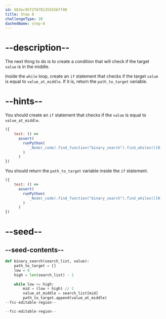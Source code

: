 ```yaml
---
id: 683ec95f2f8781355556ff80
title: Step 8
challengeType: 20
dashedName: step-8
---
```


# --description--

The next thing to do is to create a condition that will check if the target `value` is in the middle. 

Inside the `while` loop, create an `if` statement that checks if the target `value` is equal to `value_at_middle`. If it is, return the `path_to_target` variable.

# --hints--

You should create an `if` statement that checks if the `value` is equal to `value_at_middle`.

```js
({
    test: () =>
      assert(
        runPython(
          `_Node(_code).find_function("binary_search").find_whiles()[0].find_body().find_ifs()[0].find_conditions()[0].is_equivalent("value == value_at_middle")`
        )
      )
})
```

You should return the `path_to_target` variable inside the `if` statement.

```js
({
    test: () =>
      assert(
        runPython(
          `_Node(_code).find_function("binary_search").find_whiles()[0].find_body().find_ifs()[0].find_body().is_equivalent("return path_to_target")`
        )
      )
})
```

# --seed--

## --seed-contents--

```py
def binary_search(search_list, value):
    path_to_target = []
    low = 0
    high = len(search_list) - 1
    
    while low <= high:
        mid = (low + high) // 2
        value_at_middle = search_list[mid]
        path_to_target.append(value_at_middle)
--fcc-editable-region--

--fcc-editable-region--
```
